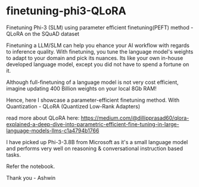 # finetuning-phi3-QLoRA
Finetuning Phi-3 (SLM) using parameter efficient finetuning(PEFT) method - QLoRA on the SQuAD dataset


Finetuning a LLM/SLM can help you ehance your AI workflow with regards to inference quality. With finetuning, you tune the language model's weights to adapt to your domain and pick its nuances. 
Its like your own in-house developed language model, except you did not have to spend a fortune on it. 

Although full-finetuning of a language model is not very cost efficient, imagine updating 400 Billion weights on your local 8Gb RAM!

Hence, here I showcase a parameter-efficient finetuning method. With Quantization - QLoRA (Quantized Low-Rank Adapters)

read more about QLoRA here: https://medium.com/@dillipprasad60/qlora-explained-a-deep-dive-into-parametric-efficient-fine-tuning-in-large-language-models-llms-c1a4794b1766

I have picked up Phi-3-3.8B from Microsoft as it's a small language model and performs very well on reasoning & conversational instruction based tasks.

Refer the notebook. 

Thank you - Ashwin 
